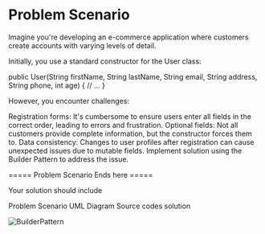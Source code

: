 # Problem Scenario

Imagine you're developing an e-commerce application where customers create accounts with varying levels of detail.

Initially, you use a standard constructor for the User class:

public User(String firstName, String lastName, String email,
           String address, String phone, int age) {
     // ...
}

However, you encounter challenges:

Registration forms: It's cumbersome to ensure users enter all fields in the correct order, leading to errors and frustration.
Optional fields: Not all customers provide complete information, but the constructor forces them to.
Data consistency: Changes to user profiles after registration can cause unexpected issues due to mutable fields.
Implement solution using the Builder Pattern to address the issue.

===== Problem Scenario Ends here =====

Your solution should include

Problem Scenario
UML Diagram
Source codes solution

![BuilderPattern](https://github.com/charlesEgonzaga/builderpattern/assets/142955651/8c03dfbc-0f3a-4ddb-b968-52afcf8c0226)
